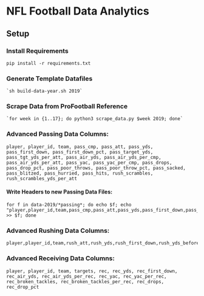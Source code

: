 # NFL Football Data Analytics


## Setup
### Install Requirements
`pip install -r requirements.txt`


### Generate Template Datafiles
    `sh build-data-year.sh 2019`

### Scrape Data from ProFootball Reference
    `for week in {1..17}; do python3 scrape_data.py $week 2019; done`


### Advanced Passing Data Columns:
    player, player_id, team, pass_cmp, pass_att, pass_yds, pass_first_down, pass_first_down_pct, pass_target_yds, pass_tgt_yds_per_att, pass_air_yds, pass_air_yds_per_cmp, pass_air_yds_per_att, pass_yac, pass_yac_per_cmp, pass_drops, pass_drop_pct, pass_poor_throws, pass_poor_throw_pct, pass_sacked, pass_blitzed, pass_hurried, pass_hits, rush_scrambles, rush_scrambles_yds_per_att

#### Write Headers to new Passing Data Files:
    for f in data-2019/*passing*; do echo $f; echo "player,player_id,team,pass_cmp,pass_att,pass_yds,pass_first_down,pass_first_down_pct,pass_target_yds,pass_tgt_yds_per_att,pass_air_yds,pass_air_yds_per_cmp,pass_air_yds_per_att,pass_yac,pass_yac_per_cmp,pass_drops,pass_drop_pct,pass_poor_throws,pass_poor_throw_pct,pass_sacked,pass_blitzed,pass_hurried,pass_hits,rush_scrambles,rush_scrambles_yds_per_att" >> $f; done


### Advanced Rushing Data Columns:
    player,player_id,team,rush_att,rush_yds,rush_first_down,rush_yds_before_contact,rush_yds_bc_per_rush,rush_yac,rush_yac_per_rush,rush_broken_tackles,rush_broken_tackles_per_rush

### Advanced Receiving Data Columns:
    player, player_id, team, targets, rec, rec_yds, rec_first_down, rec_air_yds, rec_air_yds_per_rec, rec_yac, rec_yac_per_rec, rec_broken_tackles, rec_broken_tackles_per_rec, rec_drops, rec_drop_pct

